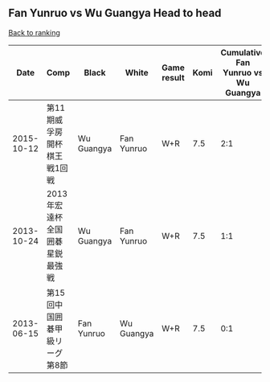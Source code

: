 ## Fan Yunruo vs Wu Guangya Head to head

[Back to ranking](../../index.md)




| **Date** | **Comp** | **Black** | **White** | **Game result** | **Komi** | **Cumulative Fan Yunruo vs Wu Guangya** | **Fan Yunruo streak** | **Wu Guangya streak** | 
| --- | --- | --- | --- | --- | --- | --- | --- | --- |
| 2015-10-12 | 第11期威孚房開杯棋王戦1回戦 | Wu Guangya | Fan Yunruo | W+R | 7.5 | 2:1 | 2 | 0 | 
| 2013-10-24 | 2013年宏達杯全国囲碁星鋭最強戦 | Wu Guangya | Fan Yunruo | W+R | 7.5 | 1:1 | 1 | 0 | 
| 2013-06-15 | 第15回中国囲碁甲級リーグ第8節 | Fan Yunruo | Wu Guangya | W+R | 7.5 | 0:1 | 0 | 1 |




